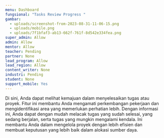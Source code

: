 ```yaml
---
menu: Dashboard
fungsional: "Tasks Review Progress "
gambar:
  - uploads/screenshot-from-2023-08-31-11-06-15.png
  - uploads/mobile.png
  - uploads/7f1bfaf3-ab13-662f-761f-8d542e334fea.png
super_admin: Allow
admin: Allow
mentor: Allow
teacher: Pending
partner: None
lead_program: Allow
lead_region: Allow
content_writer: None
industri: Pending
student: None
support_mobile: Yes
---
```

Di sini, Anda dapat melihat kemajuan dalam menyelesaikan tugas atau proyek. Fitur ini membantu Anda mengamati perkembangan pekerjaan dan mengidentifikasi area yang memerlukan perhatian lebih. Dengan informasi ini, Anda dapat dengan mudah melacak tugas yang sudah selesai, yang sedang berjalan, serta tugas yang mungkin mengalami kendala. Ini membantu Anda dalam mengelola proyek dengan lebih efisien dan membuat keputusan yang lebih baik dalam alokasi sumber daya.